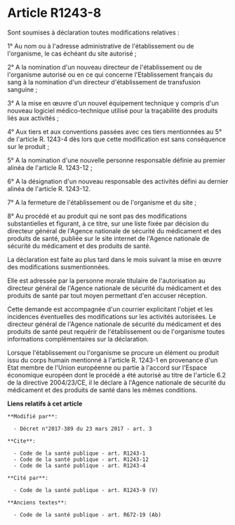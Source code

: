# Article R1243-8

Sont soumises à déclaration toutes modifications relatives :

1° Au nom ou à l'adresse administrative de l'établissement ou de l'organisme, le cas échéant du site autorisé ;

2° A la nomination d'un nouveau directeur de l'établissement ou de l'organisme autorisé ou en ce qui concerne l'Etablissement
français du sang à la nomination d'un directeur d'établissement de transfusion sanguine ;

3° A la mise en œuvre d'un nouvel équipement technique y compris d'un nouveau logiciel médico-technique utilisé pour la
traçabilité des produits liés aux activités ;

4° Aux tiers et aux conventions passées avec ces tiers mentionnées au 5° de l'article R. 1243-4 dès lors que cette
modification est sans conséquence sur le produit ;

5° A la nomination d'une nouvelle personne responsable définie au premier alinéa de l'article R. 1243-12 ;

6° A la désignation d'un nouveau responsable des activités défini au dernier alinéa de l'article R. 1243-12.

7° A la fermeture de l'établissement ou de l'organisme et du site ;

8° Au procédé et au produit qui ne sont pas des modifications substantielles et figurant, à ce titre, sur une liste fixée par
décision du directeur général de l'Agence nationale de sécurité du médicament et des produits de santé, publiée sur le site
internet de l'Agence nationale de sécurité du médicament et des produits de santé.

La déclaration est faite au plus tard dans le mois suivant la mise en œuvre des modifications susmentionnées.

Elle est adressée par la personne morale titulaire de l'autorisation au directeur général de l'Agence nationale de sécurité
du médicament et des produits de santé par tout moyen permettant d'en accuser réception.

Cette demande est accompagnée d'un courrier explicitant l'objet et les incidences éventuelles des modifications sur les
activités autorisées. Le directeur général de l'Agence nationale de sécurité du médicament et des produits de santé peut
requérir de l'établissement ou de l'organisme toutes informations complémentaires sur la déclaration.

Lorsque l'établissement ou l'organisme se procure un élément ou produit issu du corps humain mentionné à l'article R. 1243-1
en provenance d'un Etat membre de l'Union européenne ou partie à l'accord sur l'Espace économique européen dont le procédé a
été autorisé au titre de l'article 6.2 de la directive 2004/23/CE, il le déclare à l'Agence nationale de sécurité du
médicament et des produits de santé dans les mêmes conditions.

**Liens relatifs à cet article**

	**Modifié par**:

	  - Décret n°2017-389 du 23 mars 2017 - art. 3

	**Cite**:

	  - Code de la santé publique - art. R1243-1
	  - Code de la santé publique - art. R1243-12
	  - Code de la santé publique - art. R1243-4

	**Cité par**:

	  - Code de la santé publique - art. R1243-9 (V)

	**Anciens textes**:

	  - Code de la santé publique - art. R672-19 (Ab)
